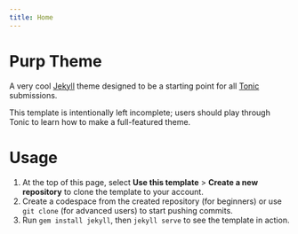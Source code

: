 ```yaml
---
title: Home
---
```


# Purp Theme

A very cool [Jekyll](https://jekyllrb.com) theme designed to be a starting point for all [Tonic](https://github.com/hackclub/tonic) submissions.

This template is intentionally left incomplete; users should play through Tonic to learn how to make a full-featured theme.

# Usage
1. At the top of this page, select **Use this template** &gt; **Create a new repository** to clone the template to your account.
2. Create a codespace from the created repository (for beginners) or use `git clone` (for advanced users) to start pushing commits.
3. Run `gem install jekyll`, then `jekyll serve` to see the template in action.